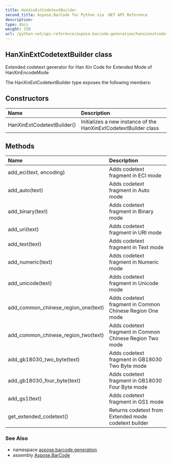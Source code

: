 ```yaml
---
title: HanXinExtCodetextBuilder
second_title: Aspose.BarCode for Python via .NET API Reference
description: 
type: docs
weight: 250
url: /python-net/api-reference/aspose.barcode.generation/hanxinextcodetextbuilder/
---
```


## HanXinExtCodetextBuilder class

Extended codetext generator for Han Xin Code for Extended Mode of HanXinEncodeMode

The HanXinExtCodetextBuilder type exposes the following members:
## Constructors
| Name | Description |
| :- | :- |
|HanXinExtCodetextBuilder()|Initializes a new instance of the HanXinExtCodetextBuilder class|
## Methods
| Name | Description |
| :- | :- |
|add_eci(text, encoding)|Adds codetext fragment in ECI mode|
|add_auto(text)|Adds codetext fragment in Auto mode|
|add_binary(text)|Adds codetext fragment in Binary mode|
|add_uri(text)|Adds codetext fragment in URI mode|
|add_text(text)|Adds codetext fragment in Text mode|
|add_numeric(text)|Adds codetext fragment in Numeric mode|
|add_unicode(text)|Adds codetext fragment in Unicode mode|
|add_common_chinese_region_one(text)|Adds codetext fragment in Common Chinese Region One mode|
|add_common_chinese_region_two(text)|Adds codetext fragment in Common Chinese Region Two mode|
|add_gb18030_two_byte(text)|Adds codetext fragment in GB18030 Two Byte mode|
|add_gb18030_four_byte(text)|Adds codetext fragment in GB18030 Four Byte mode|
|add_gs1(text)|Adds codetext fragment in GS1 mode|
|get_extended_codetext()|Returns codetext from Extended mode codetext builder|

### See Also

* namespace [aspose.barcode.generation](/barcode/python-net/api-reference/aspose.barcode.generation/)
* assembly [Aspose.BarCode](/barcode/python-net/api-reference/)

